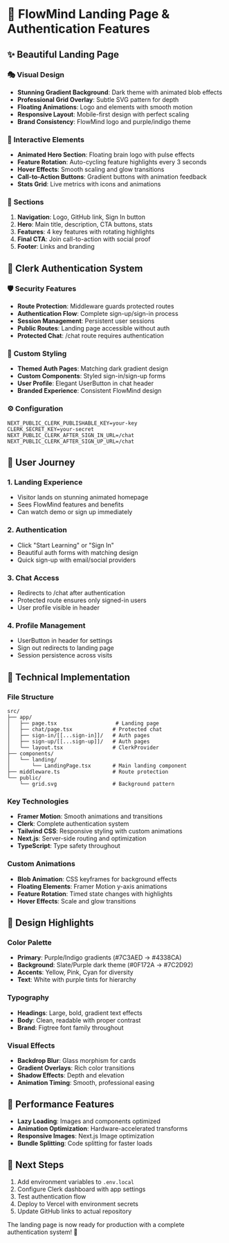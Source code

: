 # 🎨 FlowMind Landing Page & Authentication Features

## ✨ **Beautiful Landing Page**

### 🎭 **Visual Design**
- **Stunning Gradient Background**: Dark theme with animated blob effects
- **Professional Grid Overlay**: Subtle SVG pattern for depth
- **Floating Animations**: Logo and elements with smooth motion
- **Responsive Layout**: Mobile-first design with perfect scaling
- **Brand Consistency**: FlowMind logo and purple/indigo theme

### 🚀 **Interactive Elements**
- **Animated Hero Section**: Floating brain logo with pulse effects
- **Feature Rotation**: Auto-cycling feature highlights every 3 seconds
- **Hover Effects**: Smooth scaling and glow transitions
- **Call-to-Action Buttons**: Gradient buttons with animation feedback
- **Stats Grid**: Live metrics with icons and animations

### 📱 **Sections**
1. **Navigation**: Logo, GitHub link, Sign In button
2. **Hero**: Main title, description, CTA buttons, stats
3. **Features**: 4 key features with rotating highlights
4. **Final CTA**: Join call-to-action with social proof
5. **Footer**: Links and branding

## 🔐 **Clerk Authentication System**

### 🛡️ **Security Features**
- **Route Protection**: Middleware guards protected routes
- **Authentication Flow**: Complete sign-up/sign-in process
- **Session Management**: Persistent user sessions
- **Public Routes**: Landing page accessible without auth
- **Protected Chat**: /chat route requires authentication

### 🎨 **Custom Styling**
- **Themed Auth Pages**: Matching dark gradient design
- **Custom Components**: Styled sign-in/sign-up forms
- **User Profile**: Elegant UserButton in chat header
- **Branded Experience**: Consistent FlowMind design

### ⚙️ **Configuration**
```env
NEXT_PUBLIC_CLERK_PUBLISHABLE_KEY=your-key
CLERK_SECRET_KEY=your-secret
NEXT_PUBLIC_CLERK_AFTER_SIGN_IN_URL=/chat
NEXT_PUBLIC_CLERK_AFTER_SIGN_UP_URL=/chat
```

## 🎯 **User Journey**

### 1. **Landing Experience**
- Visitor lands on stunning animated homepage
- Sees FlowMind features and benefits
- Can watch demo or sign up immediately

### 2. **Authentication**
- Click "Start Learning" or "Sign In"
- Beautiful auth forms with matching design
- Quick sign-up with email/social providers

### 3. **Chat Access**
- Redirects to /chat after authentication
- Protected route ensures only signed-in users
- User profile visible in header

### 4. **Profile Management**
- UserButton in header for settings
- Sign out redirects to landing page
- Session persistence across visits

## 🔧 **Technical Implementation**

### **File Structure**
```
src/
├── app/
│   ├── page.tsx                   # Landing page
│   ├── chat/page.tsx             # Protected chat
│   ├── sign-in/[[...sign-in]]/   # Auth pages
│   ├── sign-up/[[...sign-up]]/   # Auth pages
│   └── layout.tsx                # ClerkProvider
├── components/
│   └── landing/
│       └── LandingPage.tsx       # Main landing component
├── middleware.ts                 # Route protection
└── public/
    └── grid.svg                  # Background pattern
```

### **Key Technologies**
- **Framer Motion**: Smooth animations and transitions
- **Clerk**: Complete authentication system
- **Tailwind CSS**: Responsive styling with custom animations
- **Next.js**: Server-side routing and optimization
- **TypeScript**: Type safety throughout

### **Custom Animations**
- **Blob Animation**: CSS keyframes for background effects
- **Floating Elements**: Framer Motion y-axis animations
- **Feature Rotation**: Timed state changes with highlights
- **Hover Effects**: Scale and glow transitions

## 🎨 **Design Highlights**

### **Color Palette**
- **Primary**: Purple/Indigo gradients (#7C3AED → #4338CA)
- **Background**: Slate/Purple dark theme (#0F172A → #7C2D92)
- **Accents**: Yellow, Pink, Cyan for diversity
- **Text**: White with purple tints for hierarchy

### **Typography**
- **Headings**: Large, bold, gradient text effects
- **Body**: Clean, readable with proper contrast
- **Brand**: Figtree font family throughout

### **Visual Effects**
- **Backdrop Blur**: Glass morphism for cards
- **Gradient Overlays**: Rich color transitions
- **Shadow Effects**: Depth and elevation
- **Animation Timing**: Smooth, professional easing

## 🚀 **Performance Features**
- **Lazy Loading**: Images and components optimized
- **Animation Optimization**: Hardware-accelerated transforms
- **Responsive Images**: Next.js Image optimization
- **Bundle Splitting**: Code splitting for faster loads

## 🎯 **Next Steps**
1. Add environment variables to `.env.local`
2. Configure Clerk dashboard with app settings
3. Test authentication flow
4. Deploy to Vercel with environment secrets
5. Update GitHub links to actual repository

The landing page is now ready for production with a complete authentication system! 🎉